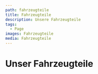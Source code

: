 ```yaml
---
path: fahrzeugteile
title: Fahrzeugteile
description: Unsere Fahrzeugteile
tags:
  - Page
images: Fahrzeugteile
media: Fahrzeugteile
---
```

# Unser Fahrzeugteile
